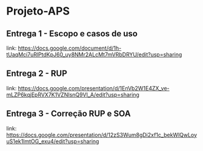# Projeto-APS

## Entrega 1 - Escopo e casos de uso
link: https://docs.google.com/document/d/1h-tUaqMci7uRlPtdKpJ60_uy8NMr2ALcMt7mVRbDRYU/edit?usp=sharing

## Entrega 2 - RUP
link: https://docs.google.com/presentation/d/1EnVb2W1E4ZX_ve-mLZP6kqjEpRVX7K1VZNIsnQ9VI_A/edit?usp=sharing

## Entrega 3 - Correção RUP e SOA
link: https://docs.google.com/presentation/d/12zS3Wum8gDi2xf1c_bekWlQwLoyuS1ek1lmtOG_exu4/edit?usp=sharing
